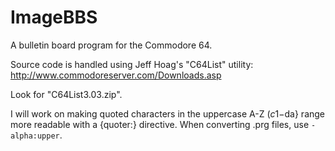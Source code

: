 # ImageBBS
A bulletin board program for the Commodore 64.

Source code is handled using Jeff Hoag's "C64List" utility:
http://www.commodoreserver.com/Downloads.asp

Look for "C64List3.03.zip".

I will work on making quoted characters in the uppercase A-Z ($c1-$da} range more readable with a {quoter:} directive.
When converting .prg files, use `-alpha:upper`.
